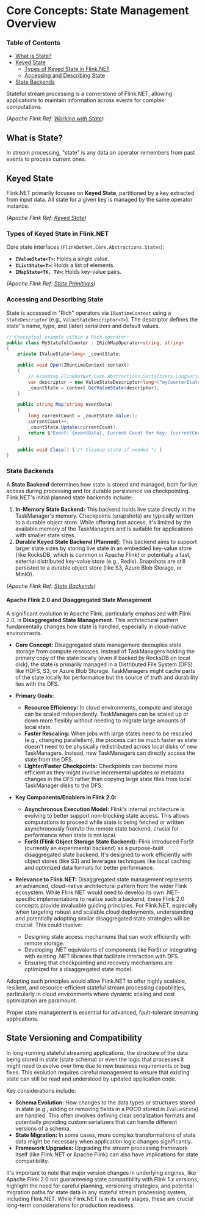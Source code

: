 # Core Concepts: State Management Overview

### Table of Contents
- [What is State?](#what-is-state)
- [Keyed State](#keyed-state)
  - [Types of Keyed State in Flink.NET](#types-of-keyed-state-in-flinknet)
  - [Accessing and Describing State](#accessing-and-describing-state)
- [State Backends](#state-backends)

Stateful stream processing is a cornerstone of Flink.NET, allowing applications to maintain information across events for complex computations.

*(Apache Flink Ref: [Working with State](https://nightlies.apache.org/flink/flink-docs-stable/docs/dev/datastream/fault-tolerance/state/))*

## What is State?
In stream processing, "state" is any data an operator remembers from past events to process current ones.

## Keyed State
Flink.NET primarily focuses on **Keyed State**, partitioned by a key extracted from input data. All state for a given key is managed by the same operator instance.

*(Apache Flink Ref: [Keyed State](https://nightlies.apache.org/flink/flink-docs-stable/docs/dev/datastream/fault-tolerance/state/#keyed-state))*

### Types of Keyed State in Flink.NET

Core state interfaces (`FlinkDotNet.Core.Abstractions.States`):
*   **`IValueState<T>`:** Holds a single value.
*   **`IListState<T>`:** Holds a list of elements.
*   **`IMapState<TK, TV>`:** Holds key-value pairs.

*(Apache Flink Ref: [State Primitives](https://nightlies.apache.org/flink/flink-docs-stable/docs/dev/datastream/fault-tolerance/state/#available-state-primitives))*

### Accessing and Describing State
State is accessed in "Rich" operators via `IRuntimeContext` using a `StateDescriptor` (e.g., `ValueStateDescriptor<T>`). The descriptor defines the state''s name, type, and (later) serializers and default values.

```csharp
// Conceptual example within a Rich operator:
public class MyStatefulCounter : IRichMapOperator<string, string>
{
    private IValueState<long> _countState;

    public void Open(IRuntimeContext context)
    {
        // Assuming FlinkDotNet.Core.Abstractions.Serializers.LongSerializer is in scope
        var descriptor = new ValueStateDescriptor<long>("myCounterState", new LongSerializer(), defaultValue: 0L); // Assuming LongSerializer is available and appropriate
        _countState = context.GetValueState(descriptor);
    }

    public string Map(string eventData)
    {
        long currentCount = _countState.Value();
        currentCount++;
        _countState.Update(currentCount);
        return $"Event: {eventData}, Current Count for Key: {currentCount}";
    }

    public void Close() { /* Cleanup state if needed */ }
}
```

### State Backends
A **State Backend** determines how state is stored and managed, both for live access during processing and for durable persistence via checkpointing. Flink.NET's initial planned state backends include:

1.  **In-Memory State Backend:** This backend holds live state directly in the TaskManager's memory. Checkpoints (snapshots) are typically written to a durable object store. While offering fast access, it's limited by the available memory of the TaskManagers and is suitable for applications with smaller state sizes.
2.  **Durable Keyed State Backend (Planned):** This backend aims to support larger state sizes by storing live state in an embedded key-value store (like RocksDB, which is common in Apache Flink) or potentially a fast, external distributed key-value store (e.g., Redis). Snapshots are still persisted to a durable object store (like S3, Azure Blob Storage, or MinIO).

*(Apache Flink Ref: [State Backends](https://nightlies.apache.org/flink/flink-docs-stable/docs/ops/state/state_backends/))*

#### Apache Flink 2.0 and Disaggregated State Management
A significant evolution in Apache Flink, particularly emphasized with Flink 2.0, is **Disaggregated State Management**. This architectural pattern fundamentally changes how state is handled, especially in cloud-native environments.

*   **Core Concept:** Disaggregated state management decouples state storage from compute resources. Instead of TaskManagers holding the primary copy of the state locally (even if backed by RocksDB on local disk), the state is primarily managed in a Distributed File System (DFS) like HDFS, S3, or Azure Blob Storage. TaskManagers might cache parts of the state locally for performance but the source of truth and durability lies with the DFS.

*   **Primary Goals:**
    *   **Resource Efficiency:** In cloud environments, compute and storage can be scaled independently. TaskManagers can be scaled up or down more flexibly without needing to migrate large amounts of local state.
    *   **Faster Rescaling:** When jobs with large states need to be rescaled (e.g., changing parallelism), the process can be much faster as state doesn't need to be physically redistributed across local disks of new TaskManagers. Instead, new TaskManagers can directly access the state from the DFS.
    *   **Lighter/Faster Checkpoints:** Checkpoints can become more efficient as they might involve incremental updates or metadata changes in the DFS rather than copying large state files from local TaskManager disks to the DFS.

*   **Key Components/Enablers in Flink 2.0:**
    *   **Asynchronous Execution Model:** Flink's internal architecture is evolving to better support non-blocking state access. This allows computations to proceed while state is being fetched or written asynchronously from/to the remote state backend, crucial for performance when state is not local.
    *   **ForSt (Flink Object Storage State Backend):** Flink introduced ForSt (currently an experimental backend) as a purpose-built disaggregated state backend. It's designed to work efficiently with object stores (like S3) and leverages techniques like local caching and optimized data formats for better performance.

*   **Relevance to Flink.NET:**
    Disaggregated state management represents an advanced, cloud-native architectural pattern from the wider Flink ecosystem. While Flink.NET would need to develop its own .NET-specific implementations to realize such a backend, these Flink 2.0 concepts provide invaluable guiding principles. For Flink.NET, especially when targeting robust and scalable cloud deployments, understanding and potentially adopting similar disaggregated state strategies will be crucial. This could involve:
    *   Designing state access mechanisms that can work efficiently with remote storage.
    *   Developing .NET equivalents of components like ForSt or integrating with existing .NET libraries that facilitate interaction with DFS.
    *   Ensuring that checkpointing and recovery mechanisms are optimized for a disaggregated state model.

Adopting such principles would allow Flink.NET to offer highly scalable, resilient, and resource-efficient stateful stream processing capabilities, particularly in cloud environments where dynamic scaling and cost optimization are paramount.

Proper state management is essential for advanced, fault-tolerant streaming applications.

## State Versioning and Compatibility

In long-running stateful streaming applications, the structure of the data being stored in state (state schema) or even the logic that processes it might need to evolve over time due to new business requirements or bug fixes. This evolution requires careful management to ensure that existing state can still be read and understood by updated application code.

Key considerations include:
*   **Schema Evolution:** How changes to the data types or structures stored in state (e.g., adding or removing fields in a POCO stored in `IValueState`) are handled. This often involves defining clear serialization formats and potentially providing custom serializers that can handle different versions of a schema.
*   **State Migration:** In some cases, more complex transformations of state data might be necessary when application logic changes significantly.
*   **Framework Upgrades:** Upgrading the stream processing framework itself (like Flink.NET or Apache Flink) can also have implications for state compatibility.

It's important to note that major version changes in underlying engines, like Apache Flink 2.0 not guaranteeing state compatibility with Flink 1.x versions, highlight the need for careful planning, versioning strategies, and potential migration paths for state data in any stateful stream processing system, including Flink.NET. While Flink.NET is in its early stages, these are crucial long-term considerations for production readiness.
